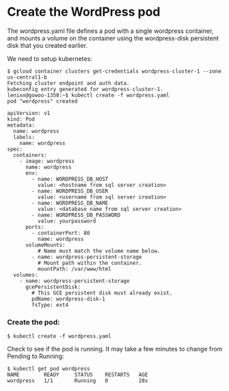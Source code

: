 # Create the WordPress pod


The wordpress.yaml file defines a pod with a single wordpress container, and mounts a volume on the container using the wordpress-disk persistent disk that you created earlier.

We need to setup kubernetes:
```
$ gcloud container clusters get-credentials wordpress-cluster-1 --zone us-central1-b
Fetching cluster endpoint and auth data.
kubeconfig entry generated for wordpress-cluster-1.
lenixx@gowoo-1358:~$ kubectl create -f wordpress.yaml 
pod "wordpress" created

```
```
apiVersion: v1
kind: Pod
metadata:
  name: wordpress
  labels:
    name: wordpress
spec:
  containers:
    - image: wordpress
      name: wordpress
      env:
        - name: WORDPRESS_DB_HOST
          value: <hostname from sql server creation>
        - name: WORDPRESS_DB_USER
          value: <username from sql server creation>
        - name: WORDPRESS_DB_NAME
          value: <database name from sql server creation>
        - name: WORDPRESS_DB_PASSWORD
          value: yourpassword
      ports:
        - containerPort: 80
          name: wordpress
      volumeMounts:
          # Name must match the volume name below.
        - name: wordpress-persistent-storage
          # Mount path within the container.
          mountPath: /var/www/html
  volumes:
    - name: wordpress-persistent-storage
      gcePersistentDisk:
        # This GCE persistent disk must already exist.
        pdName: wordpress-disk-1
        fsType: ext4
```

### Create the pod:

`$ kubectl create -f wordpress.yaml`

Check to see if the pod is running. It may take a few minutes to change from Pending to Running:

```
$ kubectl get pod wordpress
NAME        READY     STATUS    RESTARTS   AGE
wordpress   1/1       Running   0          28s
```